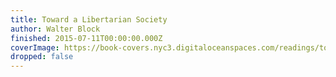 ```yaml
---
title: Toward a Libertarian Society
author: Walter Block
finished: 2015-07-11T00:00:00.000Z
coverImage: https://book-covers.nyc3.digitaloceanspaces.com/readings/toward-a-libertarian-society-01.jpg
dropped: false
---
```


